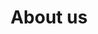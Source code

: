 ---
layout: page
title: About us
description: Meet the members of the group
show_sidebar: false
hero_height: is-three-fifths

---